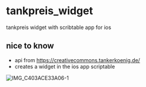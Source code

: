 # tankpreis_widget
tankpreis widget with scribtable app for ios

## nice to know 
- api from https://creativecommons.tankerkoenig.de/
- creates a widget in the ios app scriptable


![IMG_C403ACE33A06-1](https://github.com/l3l342/tankpreis_widget/assets/75950537/0f08b939-a99a-4a03-9519-487ad882c78c)
